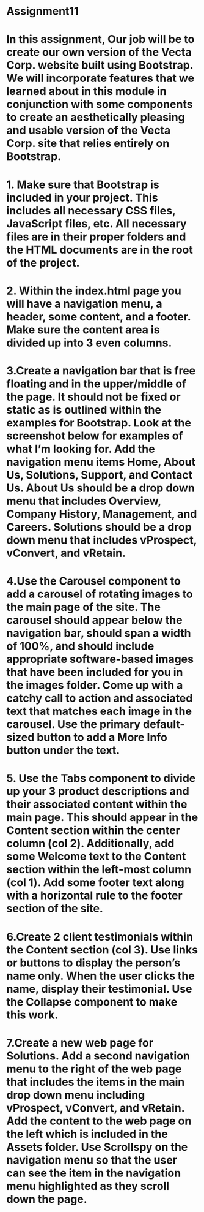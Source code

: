 # Assignment11
 # In this assignment, Our job will be to create our own version of the Vecta Corp. website built using Bootstrap. We will incorporate features that we learned about in this module in conjunction with some components to create an aesthetically pleasing and usable version of the Vecta Corp. site that relies entirely on Bootstrap. 
 
 # 1. Make sure that Bootstrap is included in your project. This includes all necessary CSS files, JavaScript files, etc. All necessary files are in their proper folders and the HTML documents are in the root of the project. 

 # 2. Within the index.html page you will have a navigation menu, a header, some content, and a footer. Make sure the content area is divided up into 3 even columns.

 # 3.Create a navigation bar that is free floating and in the upper/middle of the page. It should not be fixed or static as is outlined within the examples for Bootstrap. Look at the screenshot below for examples of what I’m looking for. Add the navigation menu items Home, About Us, Solutions, Support, and Contact Us. About Us should be a drop down menu that includes Overview, Company History, Management, and Careers. Solutions should be a drop down menu that includes vProspect, vConvert, and vRetain. 

 # 4.Use the Carousel component to add a carousel of rotating images to the main page of the site. The carousel should appear below the navigation bar, should span a width of 100%, and should include appropriate software-based images that have been included for you in the images folder. Come up with a catchy call to action and associated text that matches each image in the carousel. Use the primary default-sized button to add a More Info button under the text. 

 # 5. Use the Tabs component to divide up your 3 product descriptions and their associated content within the main page. This should appear in the Content section within the center column (col 2). Additionally, add some Welcome text to the Content section within the left-most column (col 1). Add some footer text along with a horizontal rule to the footer section of the site.

 # 6.Create 2 client testimonials within the Content section (col 3). Use links or buttons to display the person’s name only. When the user clicks the name, display their testimonial. Use the Collapse component to make this work.
 
 # 7.Create a new web page for Solutions. Add a second navigation menu to the right of the web page that includes the items in the main drop down menu including vProspect, vConvert, and vRetain. Add the content to the web page on the left which is included in the Assets folder. Use Scrollspy on the navigation menu so that the user can see the item in the navigation menu highlighted as they scroll down the page.
